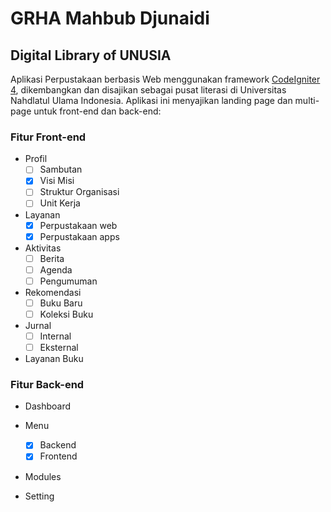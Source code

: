 # GRHA Mahbub Djunaidi

## Digital Library of UNUSIA

Aplikasi Perpustakaan berbasis Web menggunakan framework [CodeIgniter 4](https://codeigniter.com), dikembangkan dan disajikan sebagai pusat literasi di Universitas Nahdlatul Ulama Indonesia. Aplikasi ini menyajikan landing page dan multi-page untuk front-end dan back-end:

### Fitur Front-end

- Profil
  - [ ] Sambutan
  - [x] Visi Misi
  - [ ] Struktur Organisasi
  - [ ] Unit Kerja

- Layanan
  - [x] Perpustakaan web
  - [x] Perpustakaan apps

- Aktivitas
  - [ ] Berita
  - [ ] Agenda
  - [ ] Pengumuman

- Rekomendasi
  - [ ] Buku Baru
  - [ ] Koleksi Buku

- Jurnal
  - [ ] Internal
  - [ ] Eksternal
 
- Layanan Buku

### Fitur Back-end

- Dashboard

- Menu
  - [x] Backend
  - [x] Frontend
 
- Modules

- Setting
